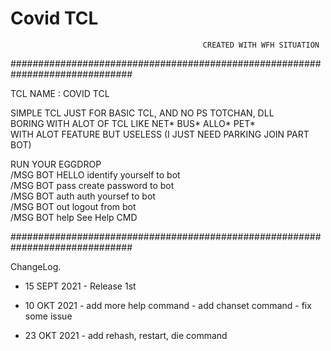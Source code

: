 # Covid TCL
                                               CREATED WITH WFH SITUATION 
##############################################################################

 TCL NAME     : COVID TCL                                                
                                                                          
 SIMPLE TCL JUST FOR BASIC TCL, AND NO PS TOTCHAN, DLL                    
 BORING WITH ALOT OF TCL LIKE NET* BUS* ALLO* PET*                        
 WITH ALOT FEATURE BUT USELESS (I JUST NEED PARKING JOIN PART BOT)        
                                                                          
 RUN YOUR EGGDROP                                                         
 /MSG BOT HELLO             identify yourself to bot                      
 /MSG BOT pass <password>   create password to bot                        
 /MSG BOT auth <password>   auth yoursef to bot                           
 /MSG BOT out               logout from bot                               
 /MSG BOT help              See Help CMD                                  
                                                                          

##############################################################################

ChangeLog.
- 15 SEPT 2021 - Release 1st

- 10 OKT 2021 - add more help command
              - add chanset command
              - fix some issue
              
- 23 OKT 2021 - add rehash, restart, die command
              
